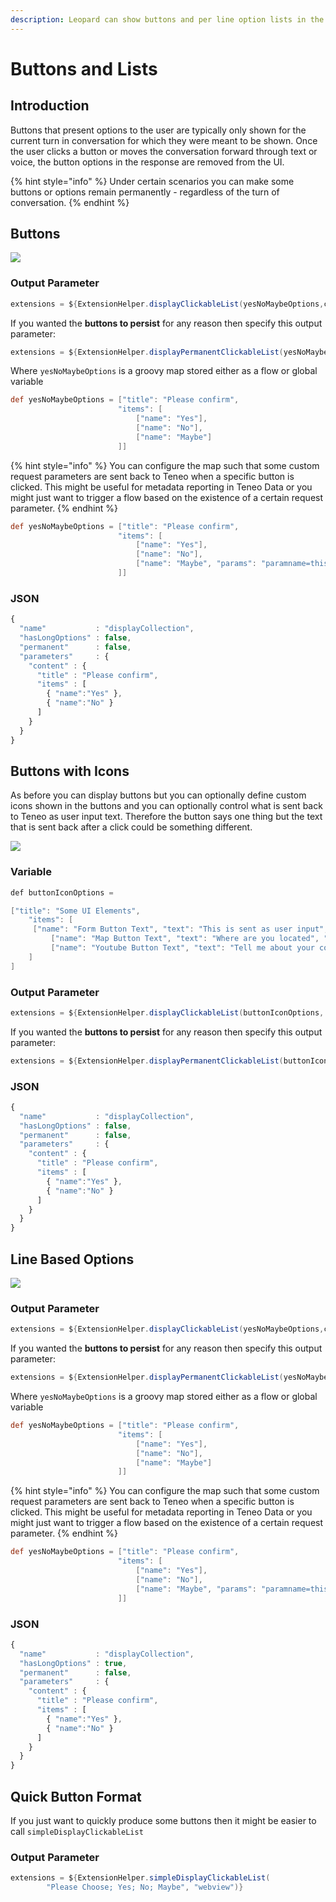 ```yaml
---
description: Leopard can show buttons and per line option lists in the Chat response.
---
```


# Buttons and Lists

## Introduction

Buttons that present options to the user are typically only shown for the current turn in conversation for which they were meant to be shown. Once the user clicks a button or moves the conversation forward through text or voice, the button options in the response are removed from the UI.

{% hint style="info" %}
Under certain scenarios you can make some buttons or options remain permanently - regardless of the turn of conversation. 
{% endhint %}

## Buttons

![](../../.gitbook/assets/leopard-16.png)

### Output Parameter

```groovy
extensions = ${ExtensionHelper.displayClickableList(yesNoMaybeOptions,channel)}
```

If you wanted the **buttons to persist** for any reason then specify this output parameter:

```groovy
extensions = ${ExtensionHelper.displayPermanentClickableList(yesNoMaybeOptions, channel)}
```

Where `yesNoMaybeOptions` is a groovy map stored either as a flow or global variable

```groovy
def yesNoMaybeOptions = ["title": "Please confirm",
                        "items": [
                            ["name": "Yes"],
                            ["name": "No"],
                            ["name": "Maybe"]
                        ]]
```

{% hint style="info" %}
You can configure the map such that some custom request parameters are sent back to Teneo when a specific button is clicked. This might be useful for metadata reporting in Teneo Data or you might just want to trigger a flow based on the existence of a certain request parameter. 
{% endhint %}

```groovy
def yesNoMaybeOptions = ["title": "Please confirm",
                        "items": [
                            ["name": "Yes"],
                            ["name": "No"],
                            ["name": "Maybe", "params": "paramname=this-will-be-sent-back-in-url-when-maybe-option-clicked-optional"]
                        ]]
```

### JSON

```javascript
{
  "name"           : "displayCollection",
  "hasLongOptions" : false,
  "permanent"      : false,
  "parameters"     : {
    "content" : {
      "title" : "Please confirm",
      "items" : [
        { "name":"Yes" },
        { "name":"No" }
      ]
    }
  }
}
```

## Buttons with Icons

As before you can display buttons but you can optionally define custom icons shown in the buttons and you can optionally control what is sent back to Teneo as user input text. Therefore the button says one thing but the text that is sent back after a click could be something different.

![](../../.gitbook/assets/button-icons.png)

### Variable

```java
def buttonIconOptions = 

["title": "Some UI Elements",
    "items": [
     ["name": "Form Button Text", "text": "This is sent as user input", "icon": "book-information-variant"],
		 ["name": "Map Button Text", "text": "Where are you located", "icon": "google-maps"],
		 ["name": "Youtube Button Text", "text": "Tell me about your company", "icon": "youtube"],
    ]
]
```

### Output Parameter

```groovy
extensions = ${ExtensionHelper.displayClickableList(buttonIconOptions, channel)}
```

If you wanted the **buttons to persist** for any reason then specify this output parameter:

```groovy
extensions = ${ExtensionHelper.displayPermanentClickableList(buttonIconOptions, channel)
```

### JSON

```javascript
{
  "name"           : "displayCollection",
  "hasLongOptions" : false,
  "permanent"      : false,
  "parameters"     : {
    "content" : {
      "title" : "Please confirm",
      "items" : [
        { "name":"Yes" },
        { "name":"No" }
      ]
    }
  }
}
```



## Line Based Options

![](../../.gitbook/assets/leopard-05%20%281%29.png)

### Output Parameter

```groovy
extensions = ${ExtensionHelper.displayClickableList(yesNoMaybeOptions,channel, true)}
```

If you wanted the **buttons to persist** for any reason then specify this output parameter:

```groovy
extensions = ${ExtensionHelper.displayPermanentClickableList(yesNoMaybeOptions, channel, true)}
```

Where `yesNoMaybeOptions` is a groovy map stored either as a flow or global variable

```groovy
def yesNoMaybeOptions = ["title": "Please confirm",
                        "items": [
                            ["name": "Yes"],
                            ["name": "No"],
                            ["name": "Maybe"]
                        ]]
```

{% hint style="info" %}
You can configure the map such that some custom request parameters are sent back to Teneo when a specific button is clicked. This might be useful for metadata reporting in Teneo Data or you might just want to trigger a flow based on the existence of a certain request parameter. 
{% endhint %}

```groovy
def yesNoMaybeOptions = ["title": "Please confirm",
                        "items": [
                            ["name": "Yes"],
                            ["name": "No"],
                            ["name": "Maybe", "params": "paramname=this-will-be-sent-back-in-url-when-maybe-option-clicked-optional"]
                        ]]
```

### JSON

```javascript
{
  "name"           : "displayCollection",
  "hasLongOptions" : true,
  "permanent"      : false,
  "parameters"     : {
    "content" : {
      "title" : "Please confirm",
      "items" : [
        { "name":"Yes" },
        { "name":"No" }
      ]
    }
  }
}
```

## Quick Button Format

If you just want to quickly produce some buttons then it might be easier to call `simpleDisplayClickableList` 

### Output Parameter

```groovy
extensions = ${ExtensionHelper.simpleDisplayClickableList(
        "Please Choose; Yes; No; Maybe", "webview")}
```

